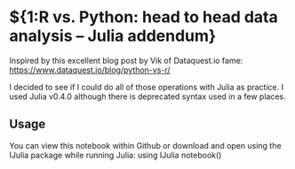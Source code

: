 # ${1:R vs. Python: head to head data analysis – Julia addendum}
Inspired by this excellent blog post by Vik of Dataquest.io fame:
https://www.dataquest.io/blog/python-vs-r/

I decided to see if I could do all of those operations with Julia as practice. I used Julia v0.4.0 although there is deprecated syntax used in a few places.

## Usage
You can view this notebook within Github or download and open using the IJulia package while running Julia:
using IJulia
notebook()
